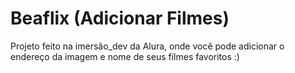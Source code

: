 # Beaflix (Adicionar Filmes)

Projeto feito na imersão_dev da Alura, onde você pode adicionar o endereço da imagem e nome de seus filmes favoritos :)
